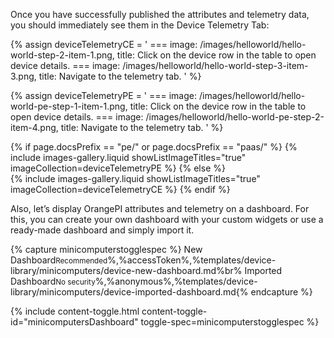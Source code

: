 Once you have successfully published the attributes and telemetry data, you should immediately see them in the Device Telemetry Tab:

{% assign deviceTelemetryCE = '
    ===
        image: /images/helloworld/hello-world-step-2-item-1.png,
        title: Click on the device row in the table to open device details.
    ===
        image: /images/helloworld/hello-world-step-3-item-3.png,
        title: Navigate to the telemetry tab.
    '
%}

{% assign deviceTelemetryPE = '
    ===
        image: /images/helloworld/hello-world-pe-step-1-item-1.png,
        title: Click on the device row in the table to open device details.
    ===
        image: /images/helloworld/hello-world-pe-step-2-item-4.png,
        title: Navigate to the telemetry tab.
    '
%}

{% if page.docsPrefix == "pe/" or page.docsPrefix == "paas/" %}
    {% include images-gallery.liquid showListImageTitles="true" imageCollection=deviceTelemetryPE %}
{% else %}  
    {% include images-gallery.liquid showListImageTitles="true" imageCollection=deviceTelemetryCE %}
{% endif %} 

Also, let’s display OrangePI attributes and telemetry on a dashboard. For this, you can create your own dashboard with 
your custom widgets or use a ready-made dashboard and simply import it.
 
{% capture minicomputerstogglespec %}
New Dashboard<small>Recommended</small>%,%accessToken%,%templates/device-library/minicomputers/device-new-dashboard.md%br%
Imported Dashboard<small>No security</small>%,%anonymous%,%templates/device-library/minicomputers/device-imported-dashboard.md{% endcapture %}

{% include content-toggle.html content-toggle-id="minicomputersDashboard" toggle-spec=minicomputerstogglespec %}  